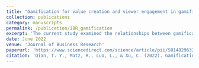 ```yaml
---
title: "Gamification for value creation and viewer engagement in gamified livestreaming services: The moderating role of gender in esports"
collection: publications
category: manuscripts
permalink: /publication/JBR_gamification
excerpt: 'The current study examined the relationships between gamification, perceived value, and viewer engagement in a gamified livestreaming service, where gamification complemented the viewing of an esports event. Data from 458 viewers on a livestreaming platform were analyzed using partial least squares structural equation modeling. The results showed that immersion and socialization gamification enhanced the event’s perceived value and viewer engagement, while the effects of achievement gamification were weak and not significant. Moreover, we identified gendered differences as to engagement enhancement in esports livestreams. Immersion gamification and functional value of the event were more influential among females, whereas socialization gamification and social value were more impactful among males. Theoretical and practical implications that can help researchers and practitioners better understand, design, and operate gamification are discussed.'
date: June 2022
venue: 'Journal of Business Research'
paperurl: 'https://www.sciencedirect.com/science/article/pii/S0148296322002211?via%3Dihub'
citation: 'Qian, T. Y., Matz, R., Luo, L., & Xu, C. (2022). Gamification for value creation and viewer engagement in gamified livestreaming services: The moderating role of gender in esports. <i>Journal of Business Research, 145</i>, 482-494.'
---
```

